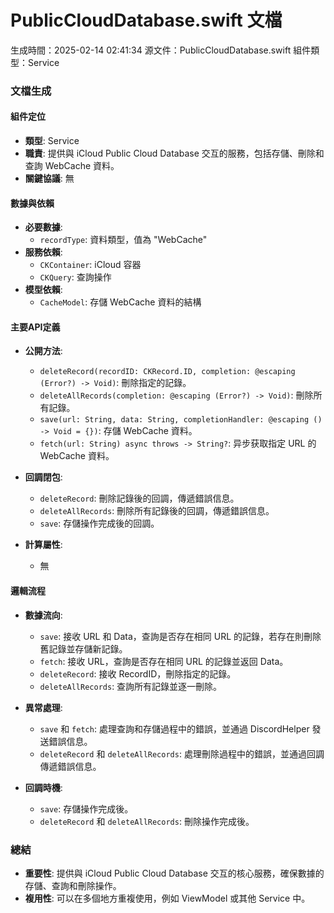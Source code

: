 # PublicCloudDatabase.swift 文檔
生成時間：2025-02-14 02:41:34
源文件：PublicCloudDatabase.swift
組件類型：Service

### 文檔生成

#### 組件定位
- **類型**: Service
- **職責**: 提供與 iCloud Public Cloud Database 交互的服務，包括存儲、刪除和查詢 WebCache 資料。
- **關鍵協議**: 無

#### 數據與依賴
- **必要數據**:
  - `recordType`: 資料類型，值為 "WebCache"
- **服務依賴**:
  - `CKContainer`: iCloud 容器
  - `CKQuery`: 查詢操作
- **模型依賴**:
  - `CacheModel`: 存儲 WebCache 資料的結構

#### 主要API定義
- **公開方法**:
  - `deleteRecord(recordID: CKRecord.ID, completion: @escaping (Error?) -> Void)`: 刪除指定的記錄。
  - `deleteAllRecords(completion: @escaping (Error?) -> Void)`: 刪除所有記錄。
  - `save(url: String, data: String, completionHandler: @escaping () -> Void = {})`: 存儲 WebCache 資料。
  - `fetch(url: String) async throws -> String?`: 异步获取指定 URL 的 WebCache 資料。

- **回調閉包**:
  - `deleteRecord`: 刪除記錄後的回調，傳遞錯誤信息。
  - `deleteAllRecords`: 刪除所有記錄後的回調，傳遞錯誤信息。
  - `save`: 存儲操作完成後的回調。

- **計算屬性**:
  - 無

#### 邏輯流程
- **數據流向**:
  - `save`: 接收 URL 和 Data，查詢是否存在相同 URL 的記錄，若存在則刪除舊記錄並存儲新記錄。
  - `fetch`: 接收 URL，查詢是否存在相同 URL 的記錄並返回 Data。
  - `deleteRecord`: 接收 RecordID，刪除指定的記錄。
  - `deleteAllRecords`: 查詢所有記錄並逐一刪除。

- **異常處理**:
  - `save` 和 `fetch`: 處理查詢和存儲過程中的錯誤，並通過 DiscordHelper 發送錯誤信息。
  - `deleteRecord` 和 `deleteAllRecords`: 處理刪除過程中的錯誤，並通過回調傳遞錯誤信息。

- **回調時機**:
  - `save`: 存儲操作完成後。
  - `deleteRecord` 和 `deleteAllRecords`: 刪除操作完成後。

### 總結
- **重要性**: 提供與 iCloud Public Cloud Database 交互的核心服務，確保數據的存儲、查詢和刪除操作。
- **複用性**: 可以在多個地方重複使用，例如 ViewModel 或其他 Service 中。